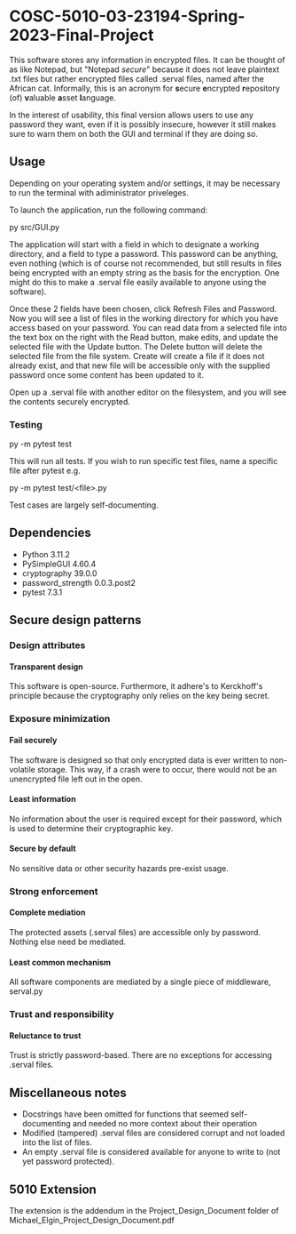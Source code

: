 # COSC-5010-03-23194-Spring-2023-Final-Project

This software stores any information in encrypted files. It can be thought of as like Notepad, but "Notepad *secure*" because
it does not leave plaintext .txt files but rather encrypted files called .serval files, named after the African cat. Informally, this is an acronym for
**s**ecure **e**ncrypted **r**epository (of) **v**aluable **a**sset **l**anguage.

In the interest of usability, this final version allows users to use any password they want, even if it is possibly insecure,
however it still makes sure to warn them on both the GUI and terminal if they are doing so.

## Usage

Depending on your operating system and/or settings, it may be necessary to run the terminal with adiministrator priveleges.

To launch the application, run the following command:

py src/GUI.py

The application will start with a field in which to designate a working directory, and a field to type a password.
This password can be anything, even nothing (which is of course not recommended, but still results in files being
encrypted with an empty string as the basis for the encryption. One might do this to make a .serval file easily
available to anyone using the software).

Once these 2 fields have been chosen, click Refresh Files and Password. Now you will see a list of files in the working
directory for which you have access based on your password. You can read data from a selected file into the text box on the
right with the Read button, make edits, and update the selected file with the Update button.
The Delete button will delete the selected file from the file system. Create will create a file if it does not already exist,
and that new file will be accessible only with the supplied password once some content has been updated to it.

Open up a .serval file with another editor on the filesystem, and you will see the contents securely encrypted.

### Testing

py -m pytest test

This will run all tests. If you wish to run specific test files, name a specific file after pytest e.g.

py -m pytest test/\<file\>.py

Test cases are largely self-documenting.

## Dependencies

- Python 3.11.2
- PySimpleGUI 4.60.4
- cryptography 39.0.0
- password_strength 0.0.3.post2
- pytest 7.3.1

## Secure design patterns

### Design attributes

#### Transparent design

This software is open-source. Furthermore, it adhere's to Kerckhoff's principle because the cryptography only relies on the
key being secret.

### Exposure minimization

#### Fail securely

The software is designed so that only encrypted data is ever written to non-volatile storage. This way, if a crash were
to occur, there would not be an unencrypted file left out in the open.

#### Least information

No information about the user is required except for their password, which is used to determine their cryptographic key.

#### Secure by default

No sensitive data or other security hazards pre-exist usage.

### Strong enforcement

#### Complete mediation

The protected assets (.serval files) are accessible only by password. Nothing else need be mediated.

#### Least common mechanism

All software components are mediated by a single piece of middleware, serval.py

### Trust and responsibility

#### Reluctance to trust

Trust is strictly password-based. There are no exceptions for accessing .serval files.

## Miscellaneous notes

- Docstrings have been omitted for functions that seemed self-documenting and needed no more context about their operation
- Modified (tampered) .serval files are considered corrupt and not loaded into the list of files.
- An empty .serval file is considered available for anyone to write to (not yet password protected).

## 5010 Extension

The extension is the addendum in the Project_Design_Document folder of Michael_Elgin_Project_Design_Document.pdf
